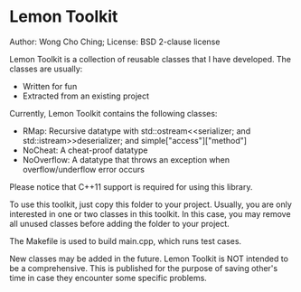 Lemon Toolkit
=============
Author: Wong Cho Ching; License: BSD 2-clause license

Lemon Toolkit is a collection of reusable classes that I have developed. The classes are usually:

 * Written for fun
 * Extracted from an existing project

Currently, Lemon Toolkit contains the following classes:

 * RMap:		Recursive datatype with std::ostream<<serializer; and std::istream>>deserializer; and simple["access"]["method"]
 * NoCheat:		A cheat-proof datatype
 * NoOverflow:	A datatype that throws an exception when overflow/underflow error occurs

Please notice that C++11 support is required for using this library.

To use this toolkit, just copy this folder to your project.
Usually, you are only interested in one or two classes in this toolkit. In this case, you may remove all unused classes before adding the folder to your project.

The Makefile is used to build main.cpp, which runs test cases.

New classes may be added in the future.
Lemon Toolkit is NOT intended to be a comprehensive.
This is published for the purpose of saving other's time in case they encounter some specific problems.

